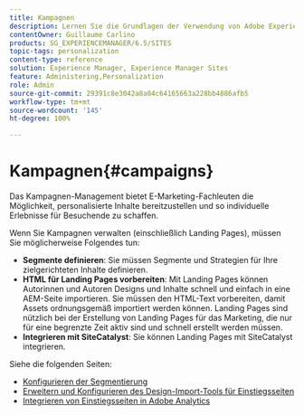```yaml
---
title: Kampagnen
description: Lernen Sie die Grundlagen der Verwendung von Adobe Experience Manager(AEM)-Kampagnen kennen.
contentOwner: Guillaume Carlino
products: SG_EXPERIENCEMANAGER/6.5/SITES
topic-tags: personalization
content-type: reference
solution: Experience Manager, Experience Manager Sites
feature: Administering,Personalization
role: Admin
source-git-commit: 29391c8e3042a8a04c64165663a228bb4886afb5
workflow-type: tm+mt
source-wordcount: '145'
ht-degree: 100%

---
```


# Kampagnen{#campaigns}

Das Kampagnen-Management bietet E-Marketing-Fachleuten die Möglichkeit, personalisierte Inhalte bereitzustellen und so individuelle Erlebnisse für Besuchende zu schaffen.

Wenn Sie Kampagnen verwalten (einschließlich Landing Pages), müssen Sie möglicherweise Folgendes tun:

* **Segmente definieren**: Sie müssen Segmente und Strategien für Ihre zielgerichteten Inhalte definieren.
* **HTML für Landing Pages vorbereiten**: Mit Landing Pages können Autorinnen und Autoren Designs und Inhalte schnell und einfach in eine AEM-Seite importieren. Sie müssen den HTML-Text vorbereiten, damit Assets ordnungsgemäß importiert werden können. Landing Pages sind nützlich bei der Erstellung von Landing Pages für das Marketing, die nur für eine begrenzte Zeit aktiv sind und schnell erstellt werden müssen.
* **Integrieren mit SiteCatalyst**: Sie können Landing Pages mit SiteCatalyst integrieren.

Siehe die folgenden Seiten:

* [Konfigurieren der Segmentierung](/help/sites-administering/campaign-segmentation.md)
* [Erweitern und Konfigurieren des Design-Import-Tools für Einstiegsseiten](/help/sites-administering/extending-the-design-importer-for-landingpages.md)
* [Integrieren von Einstiegsseiten in Adobe Analytics](/help/sites-administering/integrating-landing-pages-with-adobe-analytics.md)
